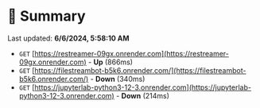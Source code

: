 # 📖 Summary
Last updated: **6/6/2024, 5:58:10 AM**

- `GET` [https://restreamer-09gx.onrender.com](https://restreamer-09gx.onrender.com) - **Up** (866ms)
- `GET` [https://filestreambot-b5k6.onrender.com/](https://filestreambot-b5k6.onrender.com/) - **Down** (340ms)
- `GET` [https://jupyterlab-python3-12-3.onrender.com](https://jupyterlab-python3-12-3.onrender.com) - **Down** (214ms)
